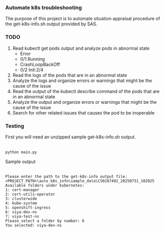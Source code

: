 ### Automate k8s troubleshooting 
The purpose of this project is to automate situation appraisal procedure of the get-k8s-info.sh output provided by SAS.

### TODO
1. Read kubectl get pods output and analyze pods in abnormal state
   - Error
   - 0/1     Running
   - CrashLoopBackOff
   - 0/2     Init:2/4
2. Read the logs of the pods that are in an abnormal state
3. Analyze the logs and organize errors or warnings that might be the cause of the issue
4. Read the output of the kubectl describe command of the pods that are in an abnormal state
5. Analyze the output and organize errors or warnings that might be the cause of the issue
6. Search for other related issues that causes the pod to be inoperable

### Testing
First you will need an unzipped sample get-k8s-info.sh output. 
######
    python main.py

Sample output
######
    Please enter the path to the get-k8s-info output file: <PROJECT_PATH>\auto_k8s_info\sample_data\CS0287492_20250731_102025
    Available folders under kubernetes:
    1: cert-manager
    2: cert-utils-operator
    3: clusterwide
    4: kube-system
    5: openshift-ingress
    6: viya-dev-ns
    7: viya-test-ns
    Please select a folder by number: 6
    You selected: viya-dev-ns
